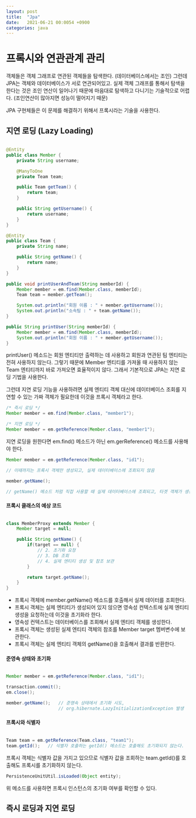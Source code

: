 ```yaml
---
layout: post
title:  "Jpa"
date:   2021-06-21 00:0054 +0900
categories: java
---
```


# 프록시와 연관관계 관리

객체들은 객체 그래프로 연관된 객체들을 탐색한다. (데이터베이스에서는 조인)
그런데 JPA는 객체와 데이터베이스가 서로 연관되어있고. 실제 객체 그래프를 통해서 탐색을 한다는 것은 조인 연산이 일어나기 때문에 마음대로 탐색하고 다니기는 기술적으로 어렵다. (조인연산이 많아지면 성능이 떨어지기 때문)

JPA 구현체들은 이 문제를 해결하기 위해서 프록시라는 기술을 사용한다.

## 지연 로딩 (Lazy Loading)

```java

@Entity
public class Member {
    private String username;

    @ManyToOne
    private Team team;

    public Team getTeam() {
        return team;
    }

    public String getUsername() {
        return username;
    }
}

@Entity
public class Team {
    private String name;

    public String getName() {
        return name;
    }
}

public void printUserAndTeam(String memberId) {
    Member member = em.find(Member.class, memberId);
    Team team = member.getTeam();

    System.out.println("회원 이름 : " + member.getUsername());
    System.out.println("소속팀 : " + team.getName());
}

public String printUser(String memberId) {
    Member member = em.find(Member.class, memberId);
    System.out.println("회원 이름 : " + member.getUsername());
}

```

printUser() 메소드는 회원 엔티티만 출력하는 데 사용하고 회원과 연관된 팀 엔티티는 전혀 사용하지 않는다. 그렇기 때문에 Member 엔티티를 가져올 때 사용하지 않는 Team 엔티티까지 바로 가져오면 효율적이지 않다. 그래서 기본적으로 JPA는 지연 로딩 기법을 사용한다.

그런데 지연 로딩 기능을 사용하려면 실제 엔티티 객체 대신에 데이터베이스 조회를 지연할 수 있는 가짜 객체가 필요한데 이것을 프록시 객체라고 한다.

```java
/* 즉시 로딩 */
Member member = em.find(Member.class, "member1");

/* 지연 로딩 */
Member member = em.getReference(Member.class, "member1");
```

지연 로딩을 원한다면 em.find() 메소드가 아닌 em.gerReference() 메소드를 사용해야 한다.

```java
Member member = em.getReference(Member.class, "id1");

// 이때까지는 프록시 객체만 생성되고, 실제 데이터베이스에 조회되지 않음

member.getName();

// getName() 메소드 처럼 직접 사용할 때 실제 데이터베이스에 조회되고, 타겟 객체가 생성.
```

#### 프록시 클래스의 예상 코드

```java

class MemberProxy extends Member {
    Member target = null;

    public String getName() {
        if(target == null) {
            // 2. 초기화 요청
            // 3. DB 조회
            // 4. 실제 엔티티 생성 및 참조 보관
        }

        return target.getName();
    }
}

```

- 프록시 객체에 member.getName() 메소드를 호출해서 실제 데이터를 조회한다.
- 프록시 객체는 실제 엔티티가 생성되어 있지 않으면 영속성 컨텍스트에 실제 엔티티 생성을 요청하는데 이것을 초기화라 한다.
- 영속성 컨텍스트는 데이터베이스를 조회해서 실제 엔티티 객체를 생성한다.
- 프록시 객체는 생성된 실제 엔티티 객체의 참조를 Member target 멤버변수에 보관한다.
- 프록시 객체는 실제 엔티티 객체의 getName()을 호출해서 결과를 반환한다.

#### 준영속 상태와 초기화

```java

Member member = em.getReference(Member.class, "id1");

transaction.commit();
em.close();

member.getName();   // 준영속 상태에서 초기화 시도,
                    // org.hibernate.LazyInitializationException 발생

```

#### 프록시와 식별자

```java

Team team = em.getReference(Team.class, "team1");
team.getId();   // 식별자 호출하는 getId() 메소드는 호출해도 초기화되지 않는다.

```

프록시 객체는 식별자 값을 가지고 있으므로 식별자 값을 조회하는 team.getId()를 호출해도 프록시를 초기화하지 않는다.

```java
PersistenceUnitUtil.isLoaded(Object entity);
```

위 메소드를 사용하면 프록시 인스턴스의 초기화 여부를 확인할 수 있다.

## 즉시 로딩과 지연 로딩

